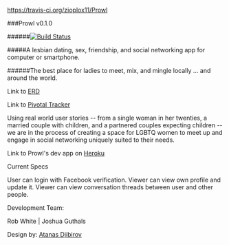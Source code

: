 https://travis-ci.org/zioplox11/Prowl

###Prowl v0.1.0

######[![Build Status](https://travis-ci.org/zioplox11/Prowl.svg?branch=develop)](https://travis-ci.org/zioplox11/Prowl)

#####A lesbian dating, sex, friendship, and social networking app for computer or smartphone.

######The best place for ladies to meet, mix, and mingle locally ... and around the world.

Link to [ERD ](https://github.com/zioplox11/prowl/blob/master/erd.pdf)

Link to [Pivotal Tracker](https://www.pivotaltracker.com/s/projects/1077142)

Using real world user stories -- from a single woman in her twenties, a married couple with children, and a  partnered couples expecting children -- we are in the process of creating a space for LGBTQ women to meet up and engage in social networking uniquely suited to their needs.

Link to Prowl's dev app on [Heroku](http://prowl-dev.herokuapp.com/)

Current Specs

User can login with Facebook verification.
Viewer can view own profile and update it.
Viewer can view conversation threads between user and other people.

Development Team:

Rob White | Joshua Guthals

Design by:  [Atanas Djibirov](http://cargocollective.com/nascodesign)




